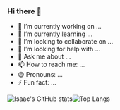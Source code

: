 ### Hi there 👋



- 🔭 I’m currently working on ...
- 🌱 I’m currently learning ...
- 👯 I’m looking to collaborate on ...
- 🤔 I’m looking for help with ...
- 💬 Ask me about ...
- 📫 How to reach me: ...
- 😄 Pronouns: ...
- ⚡ Fun fact: ...



![Isaac's GitHub stats](https://github-readme-stats.vercel.app/api?username=IsaacMirandaCamargos&show_icons=true&theme=midnight-purple)![Top Langs](https://github-readme-stats.vercel.app/api/top-langs/?username=IsaacMirandaCamargos&layout=compact&theme=midnight-purple)


